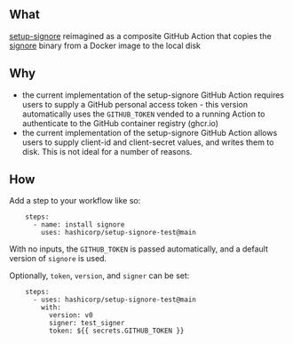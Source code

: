 ## What

[setup-signore](https://github.com/hashicorp/setup-signore) reimagined as a composite GitHub Action that copies the [signore](https://github.com/hashicorp/signore) binary from a Docker image to the local disk

## Why

- the current implementation of the setup-signore GitHub Action requires users to supply a GitHub
personal access token - this version automatically uses the `GITHUB_TOKEN` vended to a running Action to
authenticate to the GitHub container registry (ghcr.io)
- the current implementation of the setup-signore GitHub Action allows users to supply client-id and
  client-secret values, and writes them to disk. This is not ideal for a number of reasons.

## How

Add a step to your workflow like so:

```
    steps:
      - name: install signore
        uses: hashicorp/setup-signore-test@main
```

With no inputs, the `GITHUB_TOKEN` is passed automatically, and a default version of `signore` is used.

Optionally, `token`, `version`, and `signer` can be set:

```
    steps:
      - uses: hashicorp/setup-signore-test@main
        with:
          version: v0
          signer: test_signer
          token: ${{ secrets.GITHUB_TOKEN }}
```